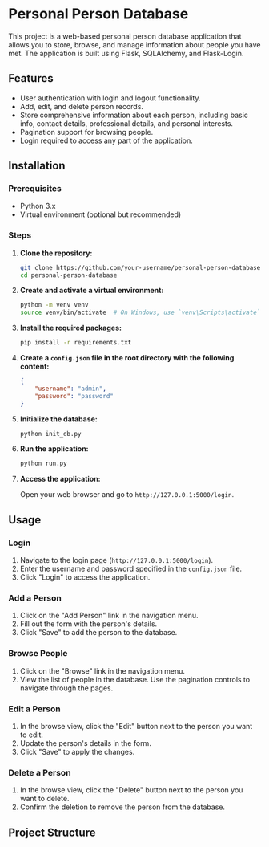 # Personal Person Database

This project is a web-based personal person database application that allows you to store, browse, and manage information about people you have met. The application is built using Flask, SQLAlchemy, and Flask-Login.

## Features

- User authentication with login and logout functionality.
- Add, edit, and delete person records.
- Store comprehensive information about each person, including basic info, contact details, professional details, and personal interests.
- Pagination support for browsing people.
- Login required to access any part of the application.

## Installation

### Prerequisites

- Python 3.x
- Virtual environment (optional but recommended)

### Steps

1. **Clone the repository:**

    ```sh
    git clone https://github.com/your-username/personal-person-database.git
    cd personal-person-database
    ```

2. **Create and activate a virtual environment:**

    ```sh
    python -m venv venv
    source venv/bin/activate  # On Windows, use `venv\Scripts\activate`
    ```

3. **Install the required packages:**

    ```sh
    pip install -r requirements.txt
    ```

4. **Create a `config.json` file in the root directory with the following content:**

    ```json
    {
        "username": "admin",
        "password": "password"
    }
    ```

5. **Initialize the database:**

    ```sh
    python init_db.py
    ```

6. **Run the application:**

    ```sh
    python run.py
    ```

7. **Access the application:**

    Open your web browser and go to `http://127.0.0.1:5000/login`.

## Usage

### Login

1. Navigate to the login page (`http://127.0.0.1:5000/login`).
2. Enter the username and password specified in the `config.json` file.
3. Click "Login" to access the application.

### Add a Person

1. Click on the "Add Person" link in the navigation menu.
2. Fill out the form with the person's details.
3. Click "Save" to add the person to the database.

### Browse People

1. Click on the "Browse" link in the navigation menu.
2. View the list of people in the database. Use the pagination controls to navigate through the pages.

### Edit a Person

1. In the browse view, click the "Edit" button next to the person you want to edit.
2. Update the person's details in the form.
3. Click "Save" to apply the changes.

### Delete a Person

1. In the browse view, click the "Delete" button next to the person you want to delete.
2. Confirm the deletion to remove the person from the database.

## Project Structure

